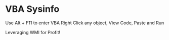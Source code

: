 # VBA Sysinfo
Use Alt + F11 to enter VBA
Right Click any object, View Code, Paste and Run 

Leveraging WMI for Profit!
